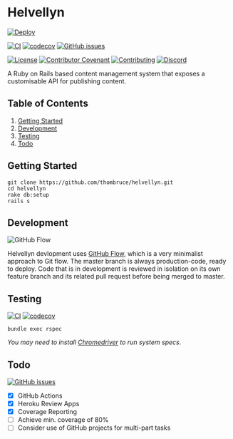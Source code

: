 # Helvellyn

[![Deploy](https://www.herokucdn.com/deploy/button.svg)](https://heroku.com/deploy)

[![CI](https://github.com/thombruce/helvellyn/workflows/CI/badge.svg)](https://github.com/thombruce/helvellyn/actions)
[![codecov](https://codecov.io/gh/thombruce/helvellyn/branch/master/graph/badge.svg)](https://codecov.io/gh/thombruce/helvellyn)
[![GitHub issues](https://img.shields.io/github/issues-raw/thombruce/helvellyn?logo=github)](https://github.com/thombruce/helvellyn/issues)

[![License](https://img.shields.io/badge/license-MIT-green.svg)](LICENSE)
[![Contributor Covenant](https://img.shields.io/badge/Contributor%20Covenant-v2.0%20adopted-ff69b4.svg)](CODE_OF_CONDUCT.md)
[![Contributing](https://img.shields.io/badge/contributions-welcome-blue.svg)](CONTRIBUTING.md)
[![Discord](https://img.shields.io/discord/697123984231366716?color=7289da&label=chat&logo=discord)](https://discord.gg/JDSh5dQ)

A Ruby on Rails based content management system that exposes a customisable API for publishing content.

## Table of Contents

1. [Getting Started](#getting-started)
2. [Development](#development)
2. [Testing](#testing)
2. [Todo](#todo)

## Getting Started

```shell
git clone https://github.com/thombruce/helvellyn.git
cd helvellyn
rake db:setup
rails s
```

## Development

![GitHub Flow](https://i.imgur.com/zE06Jon.png)

Helvellyn devlopment uses [GitHub Flow](https://guides.github.com/introduction/flow/), which is a very minimalist approach to Git flow. The master branch is always production-code, ready to deploy. Code that is in development is reviewed in isolation on its own feature branch and its related pull request before being merged to master.

## Testing

[![CI](https://github.com/thombruce/helvellyn/workflows/CI/badge.svg)](https://github.com/thombruce/helvellyn/actions)
[![codecov](https://codecov.io/gh/thombruce/helvellyn/branch/master/graph/badge.svg)](https://codecov.io/gh/thombruce/helvellyn)

```shell
bundle exec rspec
```

*You may need to install [Chromedriver](https://chromedriver.chromium.org/) to run system specs.*

## Todo

[![GitHub issues](https://img.shields.io/github/issues-raw/thombruce/helvellyn?logo=github)](https://github.com/thombruce/helvellyn/issues)

- [x] GitHub Actions
- [x] Heroku Review Apps
- [x] Coverage Reporting
- [ ] Achieve min. coverage of 80%
- [ ] Consider use of GitHub projects for multi-part tasks

